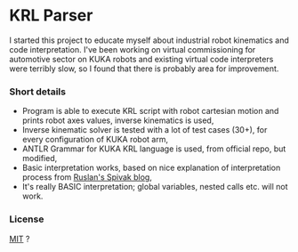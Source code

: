 # KRL Parser

I started this project to educate myself about industrial robot kinematics and code interpretation. I've been working on
virtual commissioning for automotive sector on KUKA robots and existing virtual code interpreters were terribly slow, so 
I found that there is probably area for improvement.

### Short details

- Program is able to execute KRL script with robot cartesian motion and prints robot axes values, inverse kinematics is used,
- Inverse kinematic solver is tested with a lot of test cases (30+), for every configuration of KUKA robot arm,
- ANTLR Grammar for KUKA KRL language is used, from official repo, but modified,
- Basic interpretation works, based on nice explanation of interpretation process from [Ruslan's Spivak blog](https://ruslanspivak.com/),
- It's really BASIC interpretation; global variables, nested calls etc. will not work.

### License

[MIT](https://choosealicense.com/licenses/mit/) ?